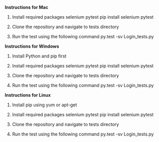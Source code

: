 **Instructions for Mac**
1. Install required packages selenium pytest
   pip install selenium pytest
   
2. Clone the repository and navigate to tests directory
3. Run the test using the following command
   py.test -sv Login_tests.py
   
   
**Instructions for Windows**
1. Install Python and pip first
2. Install required packages selenium pytest
   pip install selenium pytest
   
3. Clone the repository and navigate to tests directory
4. Run the test using the following command
   py.test -sv Login_tests.py
   
   
**Instructions for Linux**
1. Install pip using yum or apt-get
2. Install required packages selenium pytest
   pip install selenium pytest
   
3. Clone the repository and navigate to tests directory
4. Run the test using the following command
   py.test -sv Login_tests.py

   

